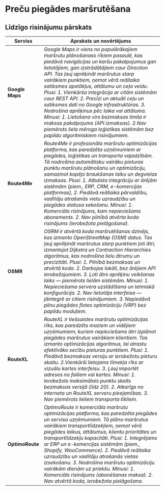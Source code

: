 # Preču piegādes maršrutēšana 

## Līdzīgo risinājumu pārskats 

| **Serviss** | **Apraksts un novērtējums** |
|----------|--------------------------|
| **Google Maps** | _Google Maps ir viens no populārākajiem maršrutu plānošanass rīkiem pasaulē, kas piedāvā navigācijas un karšu pakalpojumus gan lietotājiem, gan izstrādātājiem caur Direction API. Tas ļauj aprēķināt maršrutus starp vairākiem punktiem, ņemot vērā reāllaika satiksmes apstākļus, attālumu un ceļa veidu. Plusi: 1. Vienkārša integrācija ar citām sistēmām caur REST API. 2. Precīzi un aktuāli ceļu un satiksmes dati no Google infrastruktūras. 3. Nodrošina aprēķinus pēc laika vai attāluma. Minusi: 1. Lietošana virs bezmaksas limita ir maksas pakalpojums (API izmaksas). 2.Nav piemērots liela mēroga loģistikas sistēmām bez papildu algoritmiskiem risinājumiem._ | 
| **Route4Me** | _Route4Me ir profesionāla maršrutu optimizācijas platforma, kas paredzēta uzņēmumiem ar piegādes, loģistikas un transporta vajadzībām. Tā nodrošina automātisku vairāku pieturas punktu maršrutu plānošanu un optimizāciju, samazinot kopējo braukšanas laiku un degvielas izmaksas. Plusi: 1. Atbalsta integrāciju ar ārējām sistēmām (piem., ERP, CRM, e-komercijas platformas), 2. Piedāvā reāllaika pārvaldību, vadītāju atrašanās vietu uzraudzību un piegādes statusa sekošanu. Minusi: 1. Komerciāls risinājums, kam nepieciešams abonements. 2. Nav pilnībā atvērta koda risinājums (ierobežota pielāgošana)._ |
| **OSMR** | _OSRM ir atvērtā koda maršrutēšanas dzinējs, kas izmanto OpenStreetMap (OSM) datus. Tas ļauj aprēķināt maršrutus starp punktiem ļoti ātri, izmantojot Dijkstra un Contraction Hierarchies algoritmus, kas nodrošina lielu ātrumu un precizitāti. Plusi: 1. Pilnībā bezmaksas un atvērtā koda. 2. Darbojas lokāli, bez ārējiem API ierobežojumiem. 3. Ļoti ātrs aprēķinu veikšanas laiks — piemērots lielām sistēmām. Minusi: 1. Nepieciešama servera uzstādīšana un tehniskā konfigurācija. 2. Nav lietotāja interfeisa — jāintegrē ar citiem risinājumiem. 3. Nepiedāvā pilnu piegādes flotes optimizāciju (VRP) bez papildu moduļiem._ |
| **RouteXL** | _RouteXL ir tiešsaistes maršrutu optimizācijas rīks, kas paredzēts maziem un vidējiem uzņēmumiem, kuriem nepieciešams ātri izplānot piegādes maršrutus vairākiem klientiem. Tas izmanto optimizācijas algoritmus, lai atrastu efektīvāko secību pieturas punktiem. Plusi: 1. Piedāvā bezmaksas versiju ar ierobežotu pieturu skaitu. 2.Vienkārši lietojams tīmekļa rīks ar vizuālu kartes interfeisu. 3. Ļauj importēt adreses no failiem vai kartes. Minusi: 1. Ierobežots maksimālais punktu skaits bezmaksas versijā (līdz 20). 2. Atkarīgs no interneta un RouteXL serveru pieejamības. 3. Nav piemērots lieliem transporta tīkliem._ | 
| **OptimoRoute** | _OptimoRoute ir komerciāla maršrutu optimizācijas platforma, kas paredzēta piegādes un servisa uzņēmumiem. Tā plāno maršrutus vairākiem transportlīdzekļiem, ņemot vērā piegādes laikus, attālumus, klientu prioritātes un transportlīdzekļu kapacitāti. Plusi: 1. Integrējams ar ERP un e-komercijas sistēmām (piem., Shopify, WooCommerce). 2. Piedāvā reāllaika uzraudzību un vadītāju atrašanās vietas izsekošanu. 3. Nodrošina maršrutu optimizāciju vairākām dienām uz priekšu. Minusi: 1. Komerciāls risinājums (abonēšanas maksa). 2. Nav atvērtā koda, ierobežota pielāgošana._|
